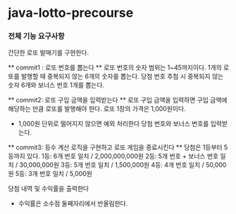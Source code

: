 # java-lotto-precourse

### 전체 기능 요구사항
간단한 로또 발매기를 구현한다.

** commit1 : 로또 번호를 뽑는다 **
로또 번호의 숫자 범위는 1~45까지이다.
1개의 로또를 발행할 때 중복되지 않는 6개의 숫자를 뽑는다.
당첨 번호 추첨 시 중복되지 않는 숫자 6개와 보너스 번호 1개를 뽑는다.

** commit2: 로또 구입 금액을 입력받는다 **
로또 구입 금액을 입력하면 구입 금액에 해당하는 만큼 로또를 발행해야 한다.
로또 1장의 가격은 1,000원이다.
- 1,000원 단위로 떨어지지 않으면 예외 처리한다
당첨 번호와 보너스 번호를 입력받는다.

** commit3: 등수 계산 로직을 구현하고 로또 게임을 종료시킨다 **
당첨은 1등부터 5등까지 있다. 
1등: 6개 번호 일치 / 2,000,000,000원
2등: 5개 번호 + 보너스 번호 일치 / 30,000,000원
3등: 5개 번호 일치 / 1,500,000원
4등: 4개 번호 일치 / 50,000원
5등: 3개 번호 일치 / 5,000원

당첨 내역 및 수익률을 출력한다
- 수익률은 소수점 둘째자리에서 반올림한다.

